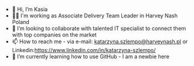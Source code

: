 - 👋 Hi, I’m Kasia
- 👩‍💻 I'm working as Associate Delivery Team Leader in Harvey Nash Poland 
- 🔎 I’m looking to collaborate with talented IT specialist to connect them with top companies on the market 
- 📫 How to reach me - via e-mail: katarzyna.szlempo@harveynash.pl or Linkedin:https://www.linkedin.com/in/katarzyna-szlempo/
- 👀 I’m currently learning how to use GitHub - I am a newbie here 

<!---
HNKasia/HNKasia is a ✨ special ✨ repository because its `README.md` (this file) appears on your GitHub profile.
You can click the Preview link to take a look at your changes.
--->
